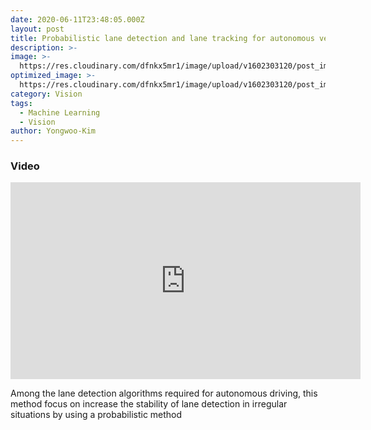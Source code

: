 ```yaml
---
date: 2020-06-11T23:48:05.000Z
layout: post
title: Probabilistic lane detection and lane tracking for autonomous vehicles 
description: >-
image: >-
  https://res.cloudinary.com/dfnkx5mr1/image/upload/v1602303120/post_img/lane-support_lka_2018_iwrsdl.png
optimized_image: >-
  https://res.cloudinary.com/dfnkx5mr1/image/upload/v1602303120/post_img/lane-support_lka_2018_iwrsdl.png
category: Vision
tags:
  - Machine Learning
  - Vision
author: Yongwoo-Kim
---
```


### Video
<iframe width="560" height="315" src="https://www.youtube.com/embed/AXTk32e9i4Y" frameborder="0" allow="accelerometer; autoplay; clipboard-write; encrypted-media; gyroscope; picture-in-picture" allowfullscreen></iframe>

Among the lane detection algorithms required for autonomous driving, this method focus on increase the stability of lane detection in irregular situations by using a probabilistic method